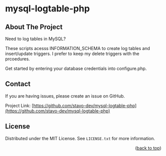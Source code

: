 # mysql-logtable-php

<div id="top"></div>

## About The Project

Need to log tables in MySQL?

These scripts acesss INFORMATION_SCHEMA to create log tables and insert/update triggers.
I prefer to keep my delete triggers with the prcoedures.

Get started by entering your database credentials into configure.php.

## Contact

If you are having issues, please create an issue on GitHub.

Project Link: [https://github.com/stavo-dev/mysql-logtable-php](https://github.com/stavo-dev/mysql-logtable-php)

## License

Distributed under the MIT License. See `LICENSE.txt` for more information.

<p align="right">(<a href="#top">back to top</a>)</p>
